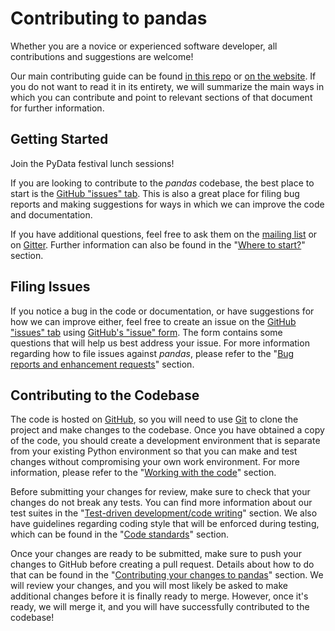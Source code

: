 # Contributing to pandas

Whether you are a novice or experienced software developer, all contributions and suggestions are welcome!

Our main contributing guide can be found [in this repo](https://github.com/pandas-dev/pandas/blob/master/doc/source/development/contributing.rst) or [on the website](https://pandas.pydata.org/docs/dev/development/contributing.html). If you do not want to read it in its entirety, we will summarize the main ways in which you can contribute and point to relevant sections of that document for further information.

## Getting Started

Join the PyData festival lunch sessions!

If you are looking to contribute to the *pandas* codebase, the best place to start is the [GitHub "issues" tab](https://github.com/pandas-dev/pandas/issues). This is also a great place for filing bug reports and making suggestions for ways in which we can improve the code and documentation.

If you have additional questions, feel free to ask them on the [mailing list](https://groups.google.com/forum/?fromgroups#!forum/pydata) or on [Gitter](https://gitter.im/pydata/pandas). Further information can also be found in the "[Where to start?](https://github.com/pandas-dev/pandas/blob/master/doc/source/development/contributing.rst#where-to-start)" section.

## Filing Issues

If you notice a bug in the code or documentation, or have suggestions for how we can improve either, feel free to create an issue on the [GitHub "issues" tab](https://github.com/pandas-dev/pandas/issues) using [GitHub's "issue" form](https://github.com/pandas-dev/pandas/issues/new). The form contains some questions that will help us best address your issue. For more information regarding how to file issues against *pandas*, please refer to the "[Bug reports and enhancement requests](https://github.com/pandas-dev/pandas/blob/master/doc/source/development/contributing.rst#bug-reports-and-enhancement-requests)" section.

## Contributing to the Codebase

The code is hosted on [GitHub](https://www.github.com/pandas-dev/pandas), so you will need to use [Git](https://git-scm.com/) to clone the project and make changes to the codebase. Once you have obtained a copy of the code, you should create a development environment that is separate from your existing Python environment so that you can make and test changes without compromising your own work environment. For more information, please refer to the "[Working with the code](https://github.com/pandas-dev/pandas/blob/master/doc/source/development/contributing.rst#working-with-the-code)" section.

Before submitting your changes for review, make sure to check that your changes do not break any tests. You can find more information about our test suites in the "[Test-driven development/code writing](https://github.com/pandas-dev/pandas/blob/master/doc/source/development/contributing.rst#test-driven-development-code-writing)" section. We also have guidelines regarding coding style that will be enforced during testing, which can be found in the "[Code standards](https://github.com/pandas-dev/pandas/blob/master/doc/source/development/contributing.rst#code-standards)" section.

Once your changes are ready to be submitted, make sure to push your changes to GitHub before creating a pull request. Details about how to do that can be found in the "[Contributing your changes to pandas](https://github.com/pandas-dev/pandas/blob/master/doc/source/development/contributing.rst#contributing-your-changes-to-pandas)" section. We will review your changes, and you will most likely be asked to make additional changes before it is finally ready to merge. However, once it's ready, we will merge it, and you will have successfully contributed to the codebase!
